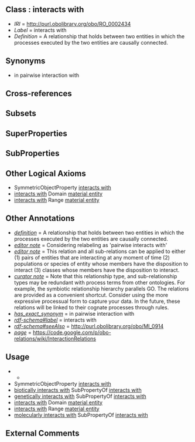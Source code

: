 
## Class : interacts with

 * *IRI* = http://purl.obolibrary.org/obo/RO_0002434
 * *Label* = interacts with
 * *Definition* = A relationship that holds between two entities in which the processes executed by the two entities are causally connected.

## Synonyms

 * in pairwise interaction with

## Cross-references


## Subsets


## SuperProperties


## SubProperties


## Other Logical Axioms

 * SymmetricObjectProperty [interacts with](../../RO/34/RO_0002434.md)
 * [interacts with](../../RO/34/RO_0002434.md) Domain [material entity](../../BFO/40/BFO_0000040.md)
 * [interacts with](../../RO/34/RO_0002434.md) Range [material entity](../../BFO/40/BFO_0000040.md)

## Other Annotations

 * *[definition](../../IAO/15/IAO_0000115.md)* = A relationship that holds between two entities in which the processes executed by the two entities are causally connected.
 * *[editor note](../../IAO/16/IAO_0000116.md)* = Considering relabeling as 'pairwise interacts with'
 * *[editor note](../../IAO/16/IAO_0000116.md)* = This relation and all sub-relations can be applied to either (1) pairs of entities that are interacting at any moment of time (2) populations or species of entity whose members have the disposition to interact (3) classes whose members have the disposition to interact.
 * *[curator note](../../IAO/32/IAO_0000232.md)* = Note that this relationship type, and sub-relationship types may be redundant with process terms from other ontologies. For example, the symbiotic relationship hierarchy parallels GO. The relations are provided as a convenient shortcut. Consider using the more expressive processual form to capture your data. In the future, these relations will be linked to their cognate processes through rules.
 * *[has_exact_synonym](../../ym/oboInOwl#hasExactSynonym.md)* = in pairwise interaction with
 * *[rdf-schema#label](../../el/rdf-schema#label.md)* = interacts with
 * *[rdf-schema#seeAlso](../../so/rdf-schema#seeAlso.md)* = http://purl.obolibrary.org/obo/MI_0914
 * *[page](../../ge/page.md)* = https://code.google.com/p/obo-relations/wiki/InteractionRelations

## Usage

 * -
 * SymmetricObjectProperty [interacts with](../../RO/34/RO_0002434.md)
 * [biotically interacts with](../../RO/37/RO_0002437.md) SubPropertyOf [interacts with](../../RO/34/RO_0002434.md)
 * [genetically interacts with](../../RO/35/RO_0002435.md) SubPropertyOf [interacts with](../../RO/34/RO_0002434.md)
 * [interacts with](../../RO/34/RO_0002434.md) Domain [material entity](../../BFO/40/BFO_0000040.md)
 * [interacts with](../../RO/34/RO_0002434.md) Range [material entity](../../BFO/40/BFO_0000040.md)
 * [molecularly interacts with](../../RO/36/RO_0002436.md) SubPropertyOf [interacts with](../../RO/34/RO_0002434.md)

## External Comments

